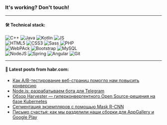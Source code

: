 ### It's working? Don't touch!

---

#### 🛠️ Technical stack:

![C++](https://img.shields.io/badge/C++-informational?logo=c%2B%2B&style=flat&logoColor=white&color=9C033A)
![Java](https://img.shields.io/badge/Java-informational?logo=java&style=flat&logoColor=white&color=007396)
![Kotlin](https://img.shields.io/badge/Kotlin-informational?logo=Kotlin&style=flat&logoColor=white&color=0095D5)
![JS](https://img.shields.io/badge/JS-informational?logo=javaScript&style=flat&logoColor=black&color=F7Df1E) <br>
![HTML5](https://img.shields.io/badge/HTML5-informational?logo=html5&style=flat&logoColor=white&color=E34F26)
![CSS3](https://img.shields.io/badge/CSS3-informational?logo=css3&style=flat&logoColor=white&color=157286)
![Sass](https://img.shields.io/badge/Saas-informational?logo=sass&style=flat&logoColor=white&color=hotpink)
![PHP](https://img.shields.io/badge/PHP-informational?logo=php&style=flat&logoColor=white&color=777BB4) <br>
![WebPAck](https://img.shields.io/badge/WebPack-informational?logo=webPack&style=flat&logoColor=white&color=FF6F00)
![Bootstrap](https://img.shields.io/badge/Bootstrap-informational?logo=Bootstrap&style=flat&logoColor=white&color=7952B3)
![MySQL](https://img.shields.io/badge/MySQL-informational?logo=MySQL&style=flat&logoColor=white&color=00f) <br>
![NodeJS](https://img.shields.io/badge/NodeJS-informational?logo=node.js&style=flat&logoColor=white&color=43853D)
![Spring](https://img.shields.io/badge/Spring-informational?logo=Spring&style=flat&logoColor=white&color=0A9EDC)
![Angular](https://img.shields.io/badge/Vue-informational?logo=vue.js&style=flat&logoColor=white&color=red)
![Git](https://img.shields.io/badge/Git-informational?logo=git&style=flat&logoColor=white&color=darkorange)

___

#### 💬 Latest posts from habr.com:

<!-- BLOG-POST-LIST:START -->
- [Как A/B-тестирование веб-страниц помогло нам повысить конверсию](https://habr.com/ru/post/665188/?utm_source=habrahabr&utm_medium=rss&utm_campaign=665188)
- [Node.js: разрабатываем бота для Telegram](https://habr.com/ru/post/665124/?utm_source=habrahabr&utm_medium=rss&utm_campaign=665124)
- [Обзор Harvester — гиперконвергентного Open Source-решения на базе Kubernetes](https://habr.com/ru/post/665066/?utm_source=habrahabr&utm_medium=rss&utm_campaign=665066)
- [Сегментация экземпляров с помощью Mask R-CNN](https://habr.com/ru/post/665300/?utm_source=habrahabr&utm_medium=rss&utm_campaign=665300)
- [Письмо счастья: как мы разделили наши сборки для AppGallery и Google Play](https://habr.com/ru/post/665204/?utm_source=habrahabr&utm_medium=rss&utm_campaign=665204)
<!-- BLOG-POST-LIST:END -->
